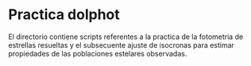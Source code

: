 # Practica dolphot
El directorio contiene scripts referentes a la practica de la fotometria de estrellas resueltas y el subsecuente ajuste de isocronas para estimar propiedades de las poblaciones estelares observadas.

